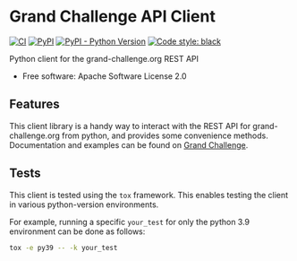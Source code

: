 # Grand Challenge API Client

[![CI](https://github.com/DIAGNijmegen/rse-gcapi/actions/workflows/ci.yml/badge.svg?branch=main)](https://github.com/DIAGNijmegen/rse-gcapi/actions/workflows/ci.yml?query=branch%3Amain)
[![PyPI](https://img.shields.io/pypi/v/gcapi)](https://pypi.org/project/gcapi/)
[![PyPI - Python Version](https://img.shields.io/pypi/pyversions/gcapi)](https://pypi.org/project/gcapi/)
[![Code style: black](https://img.shields.io/badge/code%20style-black-000000.svg)](https://github.com/psf/black)

Python client for the grand-challenge.org REST API

  - Free software: Apache Software License 2.0

## Features

This client library is a handy way to interact with the REST API for
grand-challenge.org from python, and provides some convenience methods.
Documentation and examples can be found on [Grand
Challenge](https://grand-challenge.org/documentation/grand-challenge-api/).

## Tests
This client is tested using the `tox` framework. This enables testing
the client in various python-version environments.

For example, running a specific `your_test` for only the python 3.9
environment can be done as follows:
```bash
tox -e py39 -- -k your_test
```
